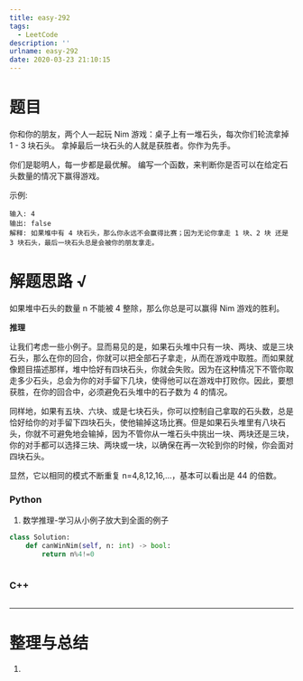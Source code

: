 ```yaml
---
title: easy-292
tags:
  - LeetCode
description: ''
urlname: easy-292
date: 2020-03-23 21:10:15
---
```


# 题目



你和你的朋友，两个人一起玩 Nim 游戏：桌子上有一堆石头，每次你们轮流拿掉 1 - 3 块石头。 拿掉最后一块石头的人就是获胜者。你作为先手。

你们是聪明人，每一步都是最优解。 编写一个函数，来判断你是否可以在给定石头数量的情况下赢得游戏。

示例:

```
输入: 4
输出: false 
解释: 如果堆中有 4 块石头，那么你永远不会赢得比赛；因为无论你拿走 1 块、2 块 还是 3 块石头，最后一块石头总是会被你的朋友拿走。
```



# 解题思路 √

如果堆中石头的数量 n 不能被 4 整除，那么你总是可以赢得 Nim 游戏的胜利。

**推理**

让我们考虑一些小例子。显而易见的是，如果石头堆中只有一块、两块、或是三块石头，那么在你的回合，你就可以把全部石子拿走，从而在游戏中取胜。而如果就像题目描述那样，堆中恰好有四块石头，你就会失败。因为在这种情况下不管你取走多少石头，总会为你的对手留下几块，使得他可以在游戏中打败你。因此，要想获胜，在你的回合中，必须避免石头堆中的石子数为 4 的情况。

同样地，如果有五块、六块、或是七块石头，你可以控制自己拿取的石头数，总是恰好给你的对手留下四块石头，使他输掉这场比赛。但是如果石头堆里有八块石头，你就不可避免地会输掉，因为不管你从一堆石头中挑出一块、两块还是三块，你的对手都可以选择三块、两块或一块，以确保在再一次轮到你的时候，你会面对四块石头。

显然，它以相同的模式不断重复 n=4,8,12,16,…，基本可以看出是 44 的倍数。

### Python

1. 数学推理-学习从小例子放大到全面的例子

```python
class Solution:
    def canWinNim(self, n: int) -> bool:
        return n%4!=0
```


```python

```



### C++

```cpp

```

---



# 整理与总结

1. 

